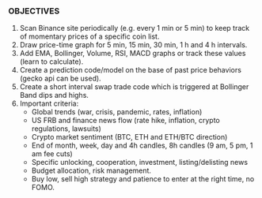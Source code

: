 ### OBJECTIVES
1) Scan Binance site periodically (e.g. every 1 min or 5 min) to keep track of momentary prices of a specific coin list.
2) Draw price-time graph for 5 min, 15 min, 30 min, 1 h and 4 h intervals.
3) Add EMA, Bollinger, Volume, RSI, MACD graphs or track these values (learn to calculate).
4) Create a prediction code/model on the base of past price behaviors (gecko api can be used).
5) Create a short interval swap trade code which is triggered at Bollinger Band dips and highs.
6) Important criteria:
   - Global trends (war, crisis, pandemic, rates, inflation)
   - US FRB and finance news flow (rate hike, inflation, crypto regulations, lawsuits)
   - Crypto market sentiment (BTC, ETH and ETH/BTC direction)
   - End of month, week, day and 4h candles, 8h candles (9 am, 5 pm, 1 am fee cuts)
   - Specific unlocking, cooperation, investment, listing/delisting news
   - Budget allocation, risk management.
   - Buy low, sell high strategy and patience to enter at the right time, no FOMO.
